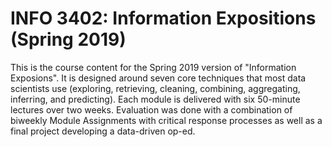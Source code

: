 # INFO 3402: Information Expositions (Spring 2019)

This is the course content for the Spring 2019 version of "Information Exposions". It is designed around seven core techniques that most data scientists use (exploring, retrieving, cleaning, combining, aggregating, inferring, and predicting). Each module is delivered with six 50-minute lectures over two weeks. Evaluation was done with a combination of biweekly Module Assignments with critical response processes as well as a final project developing a data-driven op-ed.